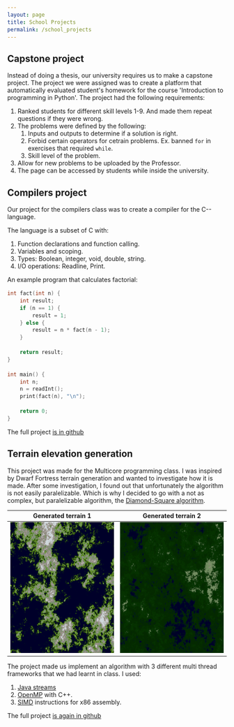```yaml
---
layout: page
title: School Projects
permalink: /school_projects
---
```


## Capstone project

Instead of doing a thesis, our university requires us to make a capstone project. The project we were assigned was to create a platform that automatically evaluated student's homework for the course 'Introduction to programming in Python'. The project had the following requirements:

1. Ranked students for different skill levels 1-9. And made them repeat questions if they were wrong.
2. The problems were defined by the following:
    1. Inputs and outputs to determine if a solution is right.
    2. Forbid certain operators for cetrain problems. Ex. banned `for` in exercises that required `while`.
    3. Skill level of the problem.
3. Allow for new problems to be uploaded by the Professor.
4. The page can be accessed by students while inside the university.

## Compilers project

Our project for the compilers class was to create a compiler for the C-- language.

The language is a subset of C with:

1. Function declarations and function calling.
2. Variables and scoping.
3. Types: Boolean, integer, void, double, string.
4. I/O operations: Readline, Print.

An example program that calculates factorial:

```cpp
int fact(int n) {
    int result;
    if (n == 1) {
        result = 1;
    } else {
        result = n * fact(n - 1);
    }

    return result;
}

int main() {
    int n;
    n = readInt();
    print(fact(n), "\n");

    return 0;
}
```

The full project [is in github](https://github.com/sauldenova/cmm-compiler-project)

## Terrain elevation generation

This project was made for the Multicore programming class. I was inspired by Dwarf Fortress terrain generation and wanted to investigate how it is made. After some investigation, I found out that unfortunately the algorithm is not easily paralelizable. Which is why I decided to go with a not as complex, but paralelizable algorithm, the [Diamond-Square algorithm](https://en.wikipedia.org/wiki/Diamond-square_algorithm).

| Generated terrain 1                                                                  | Generated terrain 2
| :----------------------------------------------------------------------------------: | :--------------:
| <img src="/assets/images/map.png" altText="Example map 1" width="300" height="300"/> | <img src="/assets/images/map_assembly.png" altText="Example map 2" width="300" height="300"/>

The project made us implement an algorithm with 3 different multi thread frameworks that we had learnt in class. I used:

1. [Java streams](https://docs.oracle.com/javase/tutorial/collections/streams/parallelism.html)
2. [OpenMP](https://en.wikipedia.org/wiki/OpenMP) with C++.
3. [SIMD](https://en.wikipedia.org/wiki/SIMD) instructions for x86 assembly.

The full project [is again in github](https://github.com/sauldenova/parallel-terrain-generation)
